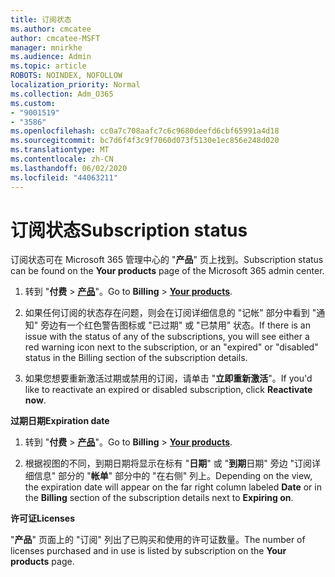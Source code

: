 ```yaml
---
title: 订阅状态
ms.author: cmcatee
author: cmcatee-MSFT
manager: mnirkhe
ms.audience: Admin
ms.topic: article
ROBOTS: NOINDEX, NOFOLLOW
localization_priority: Normal
ms.collection: Adm_O365
ms.custom:
- "9001519"
- "3586"
ms.openlocfilehash: cc0a7c708aafc7c6c9680deefd6cbf65991a4d18
ms.sourcegitcommit: bc7d6f4f3c9f7060d073f5130e1ec856e248d020
ms.translationtype: MT
ms.contentlocale: zh-CN
ms.lasthandoff: 06/02/2020
ms.locfileid: "44063211"
---
```

# <a name="subscription-status"></a><span data-ttu-id="9e136-102">订阅状态</span><span class="sxs-lookup"><span data-stu-id="9e136-102">Subscription status</span></span>

<span data-ttu-id="9e136-103">订阅状态可在 Microsoft 365 管理中心的 "**产品**" 页上找到。</span><span class="sxs-lookup"><span data-stu-id="9e136-103">Subscription status can be found on the **Your products** page of the Microsoft 365 admin center.</span></span>

1. <span data-ttu-id="9e136-104">转到 "**付费**  >  **[产品](https://go.microsoft.com/fwlink/p/?linkid=842054)**"。</span><span class="sxs-lookup"><span data-stu-id="9e136-104">Go to **Billing** > **[Your products](https://go.microsoft.com/fwlink/p/?linkid=842054)**.</span></span>

2. <span data-ttu-id="9e136-105">如果任何订阅的状态存在问题，则会在订阅详细信息的 "记帐" 部分中看到 "通知" 旁边有一个红色警告图标或 "已过期" 或 "已禁用" 状态。</span><span class="sxs-lookup"><span data-stu-id="9e136-105">If there is an issue with the status of any of the subscriptions, you will see either a red warning icon next to the subscription, or an "expired" or "disabled" status in the Billing section of the subscription details.</span></span>

3. <span data-ttu-id="9e136-106">如果您想要重新激活过期或禁用的订阅，请单击 "**立即重新激活**"。</span><span class="sxs-lookup"><span data-stu-id="9e136-106">If you'd like to reactivate an expired or disabled subscription, click **Reactivate now**.</span></span>

<span data-ttu-id="9e136-107">**过期日期**</span><span class="sxs-lookup"><span data-stu-id="9e136-107">**Expiration date**</span></span>

1. <span data-ttu-id="9e136-108">转到 "**付费**  >  **[产品](https://go.microsoft.com/fwlink/p/?linkid=842054)**"。</span><span class="sxs-lookup"><span data-stu-id="9e136-108">Go to **Billing** > **[Your products](https://go.microsoft.com/fwlink/p/?linkid=842054)**.</span></span>

2. <span data-ttu-id="9e136-109">根据视图的不同，到期日期将显示在标有 "**日期**" 或 "**到期**日期" 旁边 "订阅详细信息" 部分的 "**帐单**" 部分中的 "在右侧" 列上。</span><span class="sxs-lookup"><span data-stu-id="9e136-109">Depending on the view, the expiration date will appear on the far right column labeled **Date** or in the **Billing** section of the subscription details next to **Expiring on**.</span></span>

<span data-ttu-id="9e136-110">**许可证**</span><span class="sxs-lookup"><span data-stu-id="9e136-110">**Licenses**</span></span>

<span data-ttu-id="9e136-111">"**产品**" 页面上的 "订阅" 列出了已购买和使用的许可证数量。</span><span class="sxs-lookup"><span data-stu-id="9e136-111">The number of licenses purchased and in use is listed by subscription on the **Your products** page.</span></span>

